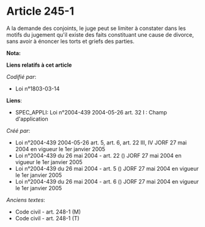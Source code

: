 # Article 245-1

A la demande des conjoints, le juge peut se limiter à constater dans les motifs du jugement qu'il existe des faits
constituant une cause de divorce, sans avoir à énoncer les torts et griefs des parties.

**Nota:**



**Liens relatifs à cet article**

_Codifié par_:

  - Loi n°1803-03-14

**Liens**:

  - SPEC_APPLI: Loi n°2004-439 2004-05-26 art. 32 I : Champ d'application

_Créé par_:

  - Loi n°2004-439 2004-05-26 art. 5, art. 6, art. 22 III, IV JORF 27 mai 2004 en vigueur le 1er janvier 2005
  - Loi n°2004-439 du 26 mai 2004 - art. 22 () JORF 27 mai 2004 en vigueur le 1er janvier 2005
  - Loi n°2004-439 du 26 mai 2004 - art. 5 () JORF 27 mai 2004 en vigueur le 1er janvier 2005
  - Loi n°2004-439 du 26 mai 2004 - art. 6 () JORF 27 mai 2004 en vigueur le 1er janvier 2005

_Anciens textes_:

  - Code civil - art. 248-1 (M)
  - Code civil - art. 248-1 (T)
